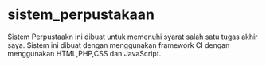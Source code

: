 # sistem_perpustakaan
Sistem Perpustaakn ini dibuat untuk memenuhi syarat salah satu tugas akhir saya. Sistem ini dibuat dengan menggunakan framework CI dengan menggunakan HTML,PHP,CSS dan JavaScript.
